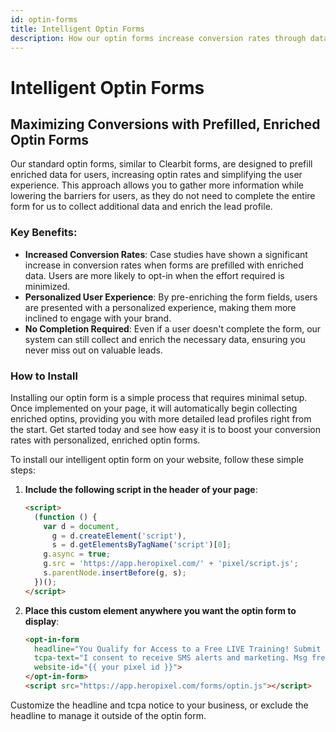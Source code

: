 ```yaml
---
id: optin-forms
title: Intelligent Optin Forms
description: How our optin forms increase conversion rates through data enrichment.
---
```


# Intelligent Optin Forms

## Maximizing Conversions with Prefilled, Enriched Optin Forms

Our standard optin forms, similar to Clearbit forms, are designed to prefill enriched data for users, increasing optin rates and simplifying the user experience. This approach allows you to gather more information while lowering the barriers for users, as they do not need to complete the entire form for us to collect additional data and enrich the lead profile.

### Key Benefits:

- **Increased Conversion Rates**: Case studies have shown a significant increase in conversion rates when forms are prefilled with enriched data. Users are more likely to opt-in when the effort required is minimized.
- **Personalized User Experience**: By pre-enriching the form fields, users are presented with a personalized experience, making them more inclined to engage with your brand.
- **No Completion Required**: Even if a user doesn't complete the form, our system can still collect and enrich the necessary data, ensuring you never miss out on valuable leads.

### How to Install

Installing our optin form is a simple process that requires minimal setup. Once implemented on your page, it will automatically begin collecting enriched optins, providing you with more detailed lead profiles right from the start. Get started today and see how easy it is to boost your conversion rates with personalized, enriched optin forms.

To install our intelligent optin form on your website, follow these simple steps:

1. **Include the following script in the header of your page**:

   ```html
   <script>
     (function () {
       var d = document,
         g = d.createElement('script'),
         s = d.getElementsByTagName('script')[0];
       g.async = true;
       g.src = 'https://app.heropixel.com/' + 'pixel/script.js';
       s.parentNode.insertBefore(g, s);
     })();
   </script>
   ```

2. **Place this custom element anywhere you want the optin form to display**:

   ```html
   <opt-in-form
     headline="You Qualify for Access to a Free LIVE Training! Submit your mobile # to get access to it..."
     tcpa-text="I consent to receive SMS alerts and marketing. Msg freq varies. Msg & data rates may apply. Reply STOP to opt-out. By providing your number, you agree to our Privacy Policy."
     website-id="{{ your pixel id }}">
   </opt-in-form>
   <script src="https://app.heropixel.com/forms/optin.js"></script>
   ```

Customize the headline and tcpa notice to your business, or exclude the headline to manage it outside of the optin form.
